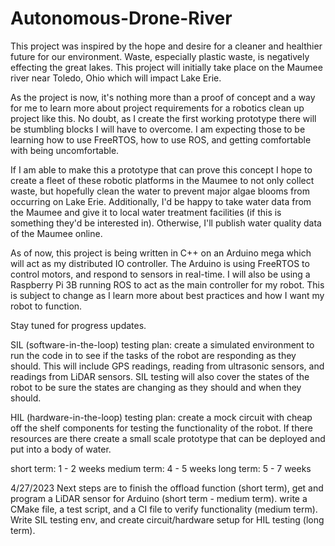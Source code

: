 # Autonomous-Drone-River
This project was inspired by the hope and desire for a cleaner and healthier future for our environment. Waste, especially plastic waste, is negatively effecting the great
lakes. This project will initially take place on the Maumee river near Toledo, Ohio which will impact Lake Erie. 

As the project is now, it's nothing more than a proof of concept and a way for me to learn more about project requirements for a robotics clean up project like this. 
No doubt, as I create the first working prototype there will be stumbling blocks I will have to overcome. I am expecting those to be learning how to use FreeRTOS, how to use
ROS, and getting comfortable with being uncomfortable. 

If I am able to make this a prototype that can prove this concept I hope to create a fleet of these robotic platforms in the Maumee to not only collect waste, but hopefully
clean the water to prevent major algae blooms from occurring on Lake Erie. Additionally, I'd be happy to take water data from the Maumee and give it to local water treatment
facilities (if this is something they'd be interested in). Otherwise, I'll publish water quality data of the Maumee online.

As of now, this project is being written in C++ on an Arduino mega which will act as my distributed IO controller. The Arduino is using FreeRTOS to control motors, and respond
to sensors in real-time. I will also be using a Raspberry Pi 3B running ROS to act as the main controller for my robot. This is subject to change as I learn more about best
practices and how I want my robot to function. 

Stay tuned for progress updates.

SIL (software-in-the-loop) testing plan: create a simulated environment to run the code in to see if the tasks of the robot are responding as they 
should. This will include GPS readings, reading from ultrasonic sensors, and readings from LiDAR sensors. SIL testing will also cover the states of the robot to be sure the 
states are changing as they should and when they should.

HIL (hardware-in-the-loop) testing plan: create a mock circuit with cheap off the shelf components for testing the functionality of the robot. If there resources are there 
create a small scale prototype that can be deployed and put into a body of water.

short term: 1 - 2 weeks
medium term: 4 - 5 weeks
long term: 5 - 7 weeks

4/27/2023
Next steps are to finish the offload function (short term), get and program a LiDAR sensor for Arduino (short term - medium term). write a CMake file, a test script, and a CI file to verify functionality (medium term). Write SIL testing env, and create circuit/hardware setup for HIL testing (long term).
